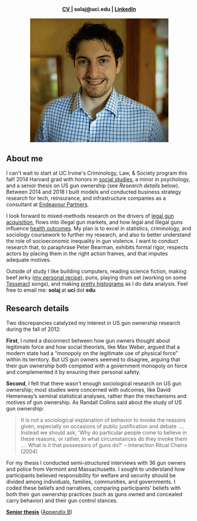 <head>
  <link rel="shortcut icon" href="favicon.ico?v=BGAqyRPREE">
  <link rel="apple-touch-icon" sizes="180x180" href="icons/apple-touch-icon.png?v=BGAqyRPREE">
  <link rel="icon" type="image/png" sizes="32x32" href="icons/favicon-32x32.png?v=BGAqyRPREE">
  <link rel="icon" type="image/png" sizes="16x16" href="icons/favicon-16x16.png?v=BGAqyRPREE">
  <link rel="manifest" href="icons/site.webmanifest?v=BGAqyRPREE">
  <link rel="mask-icon" href="icons/safari-pinned-tab.svg?v=BGAqyRPREE" color="#5bbad5">
  <meta name="msapplication-TileColor" content="#da532c">
  <meta name="theme-color" content="#ffffff">
</head>

<p align="center">
  <b>
    <a href="https://github.com/justinsola/justinsola.github.com/raw/master/files/Sola Resume April 2018.pdf">CV </a> | 
    solaj@uci.edu | 
    <a href="https://www.linkedin.com/in/justinlucassola/"> LinkedIn </a>
  </b>
  <br><br>
<img src="https://raw.githubusercontent.com/justinsola/justinsola.github.com/master/files/headshot_square_smallest_compressed.png">
</p>

## About me
I can't wait to start at UC Irvine's Criminology, Law, & Society program this fall! 2014 Harvard grad with honors in [social studies](https://socialstudies.fas.harvard.edu/), a minor in psychology, and a senior thesis on US gun ownership (see _Research details_ below). Between 2014 and 2018 I built models and conducted business strategy research for tech, reinsurance, and infrastructure companies as a consultant at [Endeavour Partners](https://endeavour.partners/about/).

I look forward to mixed-methods research on the drivers of [legal gun acquisition](https://github.com/justinsola/justinsola.github.com/raw/master/files/Approx_US_Firearm_Sales_by_Month_(Jan1999-Aug2017).pdf), flows into illegal gun markets, and how legal and illegal guns influence [health outcomes](https://github.com/justinsola/justinsola.github.com/raw/master/files/US_Firearm_Deaths_by_Type_(1999-2015).pdf). My plan is to excel in statistics, criminology, and sociology coursework to further my research, and also to better understand the role of socioeconomic inequality in gun violence. I want to conduct research that, to paraphrase Peter Bearman, exhibits formal rigor, respects actors by placing them in the right action frames, and that imputes adequate motives.

Outside of study I like building computers, reading science fiction, making beef jerky ([my personal recipe](https://docs.google.com/spreadsheets/d/14g3BNcLFfN2xKgDRqwK4-0S1jt4SJRSaw_OR_8raQ0g/edit?usp=sharing)), puns, playing drum set (working on some [Tesseract](https://www.tesseractband.co.uk/) songs), and making [pretty histograms](https://github.com/justinsola/justinsola.github.com/tree/master/code) as I do data analysis. Feel free to email me:  <b> solaj </b> at <b> uci </b> dot <b> edu </b>

## Research details

Two discrepancies catalyzed my interest in US gun ownership research during the fall of 2012:

**First**, I noted a disconnect between how gun owners thought about legitimate force and how social theorists, like Max Weber, argued that a modern state had a “monopoly on the legitimate use of physical force” within its territory. But US gun owners seemed to disagree, arguing that their gun ownership both competed with a government monopoly on force and complemented it by ensuring their personal safety.

**Second**, I felt that there wasn't enough sociological research on US gun ownership; most studies were concerned with outcomes, like David Hemenway’s seminal statistical analyses, rather than the mechanisms and motives of gun ownership. As Randall Collins said about the study of US gun ownership:
>It is not a sociological explanation of behavior to invoke the reasons given, especially on occasions of public justification and debate .... Instead we should ask, 'Why do particular people come to believe in these reasons, or rather, in what circumstances do they invoke them .... What is it that possessors of guns do?' – Interaction Ritual Chains (2004)

For my thesis I conducted semi-structured interviews with 36 gun owners and police from Vermont and Massachusetts. I sought to understand how participants believed responsibility for welfare and security should be divided among individuals, families, communities, and governments. I coded these beliefs and narratives, comparing participants' beliefs with both their gun ownership practices (such as guns owned and concealed carry behavior) and their gun control stances.

**[Senior thesis](https://github.com/justinsola/justinsola.github.com/raw/master/files/Guns_in_the_Ideal_Society.pdf)**  ([Appendix B](https://github.com/justinsola/justinsola.github.com/raw/master/files/Appendix-B_%E2%80%93_Guns_in_the_Ideal_Society.pdf))
